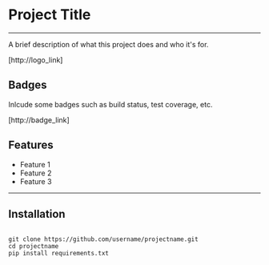 # Project Title

---

A brief description of what this project does and who it's for.


[http://logo_link]

## Badges

Inlcude some badges such as build status, test coverage, etc.

[http://badge_link]

## Features

* Feature 1
* Feature 2
* Feature 3

----

## Installation

```

git clone https://github.com/username/projectname.git
cd projectname
pip install requirements.txt

```
